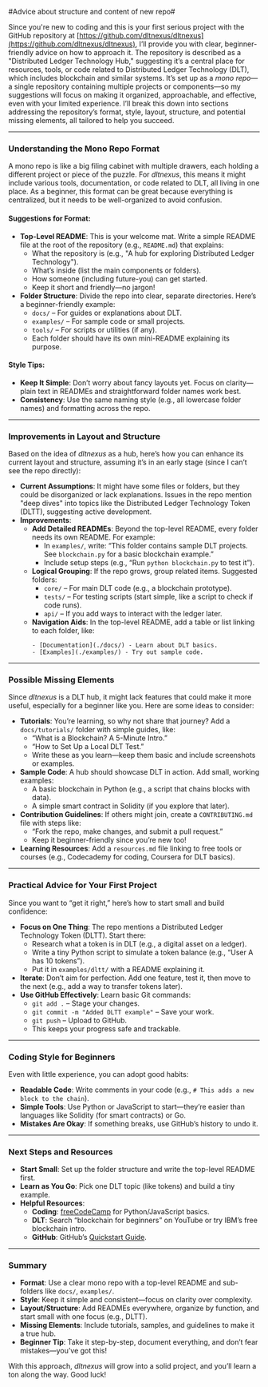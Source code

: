 #Advice about structure and content of new repo#

Since you're new to coding and this is your first serious project with the GitHub repository at [https://github.com/dltnexus/dltnexus](https://github.com/dltnexus/dltnexus), I’ll provide you with clear, beginner-friendly advice on how to approach it. The repository is described as a "Distributed Ledger Technology Hub," suggesting it’s a central place for resources, tools, or code related to Distributed Ledger Technology (DLT), which includes blockchain and similar systems. It’s set up as a *mono repo*—a single repository containing multiple projects or components—so my suggestions will focus on making it organized, approachable, and effective, even with your limited experience. I’ll break this down into sections addressing the repository’s format, style, layout, structure, and potential missing elements, all tailored to help you succeed.

---

### **Understanding the Mono Repo Format**
A mono repo is like a big filing cabinet with multiple drawers, each holding a different project or piece of the puzzle. For *dltnexus*, this means it might include various tools, documentation, or code related to DLT, all living in one place. As a beginner, this format can be great because everything is centralized, but it needs to be well-organized to avoid confusion.

#### **Suggestions for Format:**
- **Top-Level README**: This is your welcome mat. Write a simple README file at the root of the repository (e.g., `README.md`) that explains:
  - What the repository is (e.g., "A hub for exploring Distributed Ledger Technology").
  - What’s inside (list the main components or folders).
  - How someone (including future-you) can get started.
  - Keep it short and friendly—no jargon!
- **Folder Structure**: Divide the repo into clear, separate directories. Here’s a beginner-friendly example:
  - `docs/` – For guides or explanations about DLT.
  - `examples/` – For sample code or small projects.
  - `tools/` – For scripts or utilities (if any).
  - Each folder should have its own mini-README explaining its purpose.

#### **Style Tips:**
- **Keep It Simple**: Don’t worry about fancy layouts yet. Focus on clarity—plain text in READMEs and straightforward folder names work best.
- **Consistency**: Use the same naming style (e.g., all lowercase folder names) and formatting across the repo.

---

### **Improvements in Layout and Structure**
Based on the idea of *dltnexus* as a hub, here’s how you can enhance its current layout and structure, assuming it’s in an early stage (since I can’t see the repo directly):

- **Current Assumptions**: It might have some files or folders, but they could be disorganized or lack explanations. Issues in the repo mention "deep dives" into topics like the Distributed Ledger Technology Token (DLTT), suggesting active development.
- **Improvements**:
  - **Add Detailed READMEs**: Beyond the top-level README, every folder needs its own README. For example:
    - In `examples/`, write: “This folder contains sample DLT projects. See `blockchain.py` for a basic blockchain example.”
    - Include setup steps (e.g., “Run `python blockchain.py` to test it”).
  - **Logical Grouping**: If the repo grows, group related items. Suggested folders:
    - `core/` – For main DLT code (e.g., a blockchain prototype).
    - `tests/` – For testing scripts (start simple, like a script to check if code runs).
    - `api/` – If you add ways to interact with the ledger later.
  - **Navigation Aids**: In the top-level README, add a table or list linking to each folder, like:
    ```
    - [Documentation](./docs/) - Learn about DLT basics.
    - [Examples](./examples/) - Try out sample code.
    ```

---

### **Possible Missing Elements**
Since *dltnexus* is a DLT hub, it might lack features that could make it more useful, especially for a beginner like you. Here are some ideas to consider:

- **Tutorials**: You’re learning, so why not share that journey? Add a `docs/tutorials/` folder with simple guides, like:
  - “What is a Blockchain? A 5-Minute Intro.”
  - “How to Set Up a Local DLT Test.”
  - Write these as you learn—keep them basic and include screenshots or examples.
- **Sample Code**: A hub should showcase DLT in action. Add small, working examples:
  - A basic blockchain in Python (e.g., a script that chains blocks with data).
  - A simple smart contract in Solidity (if you explore that later).
- **Contribution Guidelines**: If others might join, create a `CONTRIBUTING.md` file with steps like:
  - “Fork the repo, make changes, and submit a pull request.”
  - Keep it beginner-friendly since you’re new too!
- **Learning Resources**: Add a `resources.md` file linking to free tools or courses (e.g., Codecademy for coding, Coursera for DLT basics).

---

### **Practical Advice for Your First Project**
Since you want to “get it right,” here’s how to start small and build confidence:

- **Focus on One Thing**: The repo mentions a Distributed Ledger Technology Token (DLTT). Start there:
  - Research what a token is in DLT (e.g., a digital asset on a ledger).
  - Write a tiny Python script to simulate a token balance (e.g., “User A has 10 tokens”).
  - Put it in `examples/dltt/` with a README explaining it.
- **Iterate**: Don’t aim for perfection. Add one feature, test it, then move to the next (e.g., add a way to transfer tokens later).
- **Use GitHub Effectively**: Learn basic Git commands:
  - `git add .` – Stage your changes.
  - `git commit -m "Added DLTT example"` – Save your work.
  - `git push` – Upload to GitHub.
  - This keeps your progress safe and trackable.

---

### **Coding Style for Beginners**
Even with little experience, you can adopt good habits:
- **Readable Code**: Write comments in your code (e.g., `# This adds a new block to the chain`).
- **Simple Tools**: Use Python or JavaScript to start—they’re easier than languages like Solidity (for smart contracts) or Go.
- **Mistakes Are Okay**: If something breaks, use GitHub’s history to undo it.

---

### **Next Steps and Resources**
- **Start Small**: Set up the folder structure and write the top-level README first.
- **Learn as You Go**: Pick one DLT topic (like tokens) and build a tiny example.
- **Helpful Resources**:
  - **Coding**: [freeCodeCamp](https://www.freecodecamp.org) for Python/JavaScript basics.
  - **DLT**: Search “blockchain for beginners” on YouTube or try IBM’s free blockchain intro.
  - **GitHub**: GitHub’s [Quickstart Guide](https://docs.github.com/en/get-started).

---

### **Summary**
- **Format**: Use a clear mono repo with a top-level README and sub-folders like `docs/`, `examples/`.
- **Style**: Keep it simple and consistent—focus on clarity over complexity.
- **Layout/Structure**: Add READMEs everywhere, organize by function, and start small with one focus (e.g., DLTT).
- **Missing Elements**: Include tutorials, samples, and guidelines to make it a true hub.
- **Beginner Tip**: Take it step-by-step, document everything, and don’t fear mistakes—you’ve got this!

With this approach, *dltnexus* will grow into a solid project, and you’ll learn a ton along the way. Good luck!
